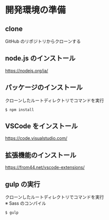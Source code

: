 # 開発環境の準備

## clone

GitHub のリポジトリからクローンする

## node.js のインストール

https://nodejs.org/ja/

## パッケージのインストール

クローンしたルートディレクトリでコマンドを実行

```shell
$ npm install
```

## VSCode をインストール

https://code.visualstudio.com/

## 拡張機能のインストール

https://from44.net/vscode-extensions/

## gulp の実行

クローンしたルートディレクトリでコマンドを実行  
※ Sass のコンパイル

```shell
$ gulp
```

